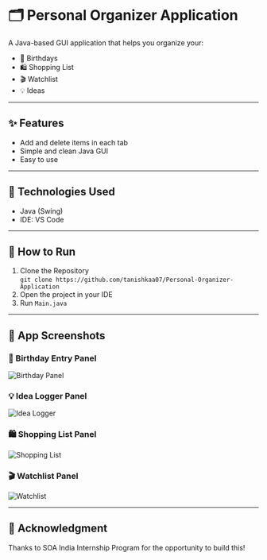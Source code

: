 # 🗂️ Personal Organizer Application

A Java-based GUI application that helps you organize your:
- 🎂 Birthdays
- 🛍️ Shopping List
- 🎬 Watchlist
- 💡 Ideas

---

## ✨ Features

- Add and delete items in each tab
- Simple and clean Java GUI
- Easy to use

---

## 🔧 Technologies Used

- Java (Swing)
- IDE: VS Code 

---

## 🚀 How to Run

1. Clone the Repository   
   `git clone https://github.com/tanishkaa07/Personal-Organizer-Application`
2. Open the project in your IDE
3. Run `Main.java`

---

## 📸 App Screenshots

### 🎂 Birthday Entry Panel
![Birthday Panel](media/BirthdayEntry.png)

### 💡 Idea Logger Panel
![Idea Logger](media/IdeaLoggerPanel.png)

### 🛍️ Shopping List Panel
![Shopping List](media/ShoppingListPanel.png)

### 🎬 Watchlist Panel
![Watchlist](media/WatchlistPanel.png)


---

## 🙏 Acknowledgment

Thanks to SOA India Internship Program for the opportunity to build this!
